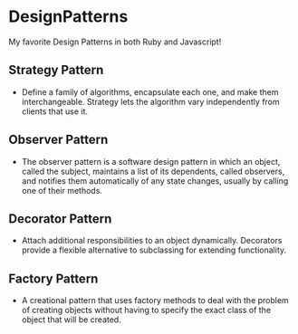 # DesignPatterns
My favorite Design Patterns in both Ruby and Javascript!

## Strategy Pattern
- Define a family of algorithms, encapsulate each one, and make them interchangeable. Strategy lets the algorithm vary independently from clients that use it.

## Observer Pattern 
- The observer pattern is a software design pattern in which an object, called the subject, maintains a list of its dependents, called observers, and notifies them automatically of any state changes, usually by calling one of their methods. 

## Decorator Pattern
- Attach additional responsibilities to an object dynamically. Decorators provide a flexible alternative to subclassing for extending functionality.

## Factory Pattern
- A creational pattern that uses factory methods to deal with the problem of creating objects without having to specify the exact class of the object that will be created.
